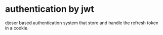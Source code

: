 # authentication by jwt
djoser based authentication system that store and handle the refresh token in a cookie.
